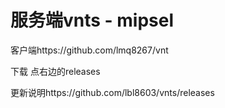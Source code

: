 # 服务端vnts - mipsel
客户端https://github.com/lmq8267/vnt


下载 点右边的releases


更新说明https://github.com/lbl8603/vnts/releases
